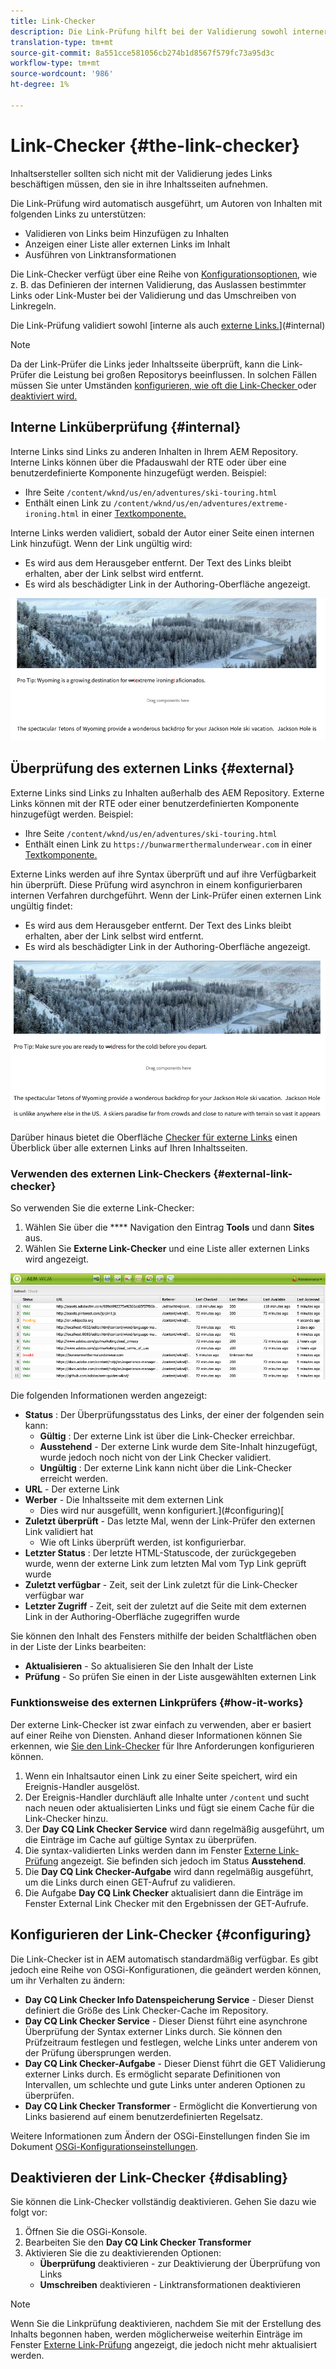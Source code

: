 ```yaml
---
title: Link-Checker
description: Die Link-Prüfung hilft bei der Validierung sowohl interner als auch externer Links und ermöglicht das Umschreiben von Links.
translation-type: tm+mt
source-git-commit: 8a551cce581056cb274b1d8567f579fc73a95d3c
workflow-type: tm+mt
source-wordcount: '986'
ht-degree: 1%

---
```



# Link-Checker {#the-link-checker}

Inhaltsersteller sollten sich nicht mit der Validierung jedes Links beschäftigen müssen, den sie in ihre Inhaltsseiten aufnehmen.

Die Link-Prüfung wird automatisch ausgeführt, um Autoren von Inhalten mit folgenden Links zu unterstützen:

* Validieren von Links beim Hinzufügen zu Inhalten
* Anzeigen einer Liste aller externen Links im Inhalt
* Ausführen von Linktransformationen

Die Link-Checker verfügt über eine Reihe von [Konfigurationsoptionen](#configuring), wie z. B. das Definieren der internen Validierung, das Auslassen bestimmter Links oder Link-Muster bei der Validierung und das Umschreiben von Linkregeln.

Die Link-Prüfung validiert sowohl [interne als auch [externe Links.](#external)](#internal)

>[!NOTE]
>
>Da der Link-Prüfer die Links jeder Inhaltsseite überprüft, kann die Link-Prüfer die Leistung bei großen Repositorys beeinflussen. In solchen Fällen müssen Sie unter Umständen [konfigurieren, wie oft die Link-Checker ](#configuring) oder [deaktiviert wird.](#disabling)

## Interne Linküberprüfung {#internal}

Interne Links sind Links zu anderen Inhalten in Ihrem AEM Repository. Interne Links können über die Pfadauswahl der RTE oder über eine benutzerdefinierte Komponente hinzugefügt werden. Beispiel:

* Ihre Seite `/content/wknd/us/en/adventures/ski-touring.html`
* Enthält einen Link zu `/content/wknd/us/en/adventures/extreme-ironing.html` in einer [Textkomponente.](https://experienceleague.adobe.com/docs/experience-manager-core-components/using/components/text.html)

Interne Links werden validiert, sobald der Autor einer Seite einen internen Link hinzufügt. Wenn der Link ungültig wird:

* Es wird aus dem Herausgeber entfernt. Der Text des Links bleibt erhalten, aber der Link selbst wird entfernt.
* Es wird als beschädigter Link in der Authoring-Oberfläche angezeigt.

![Interner Link beim Authoring einer Seite beschädigt](assets/link-checker-invalid-link-internal.png)

## Überprüfung des externen Links {#external}

Externe Links sind Links zu Inhalten außerhalb des AEM Repository. Externe Links können mit der RTE oder einer benutzerdefinierten Komponente hinzugefügt werden. Beispiel:

* Ihre Seite `/content/wknd/us/en/adventures/ski-touring.html`
* Enthält einen Link zu `https://bunwarmerthermalunderwear.com` in einer [Textkomponente.](https://experienceleague.adobe.com/docs/experience-manager-core-components/using/components/text.html)

Externe Links werden auf ihre Syntax überprüft und auf ihre Verfügbarkeit hin überprüft. Diese Prüfung wird asynchron in einem konfigurierbaren internen Verfahren durchgeführt. Wenn der Link-Prüfer einen externen Link ungültig findet:

* Es wird aus dem Herausgeber entfernt. Der Text des Links bleibt erhalten, aber der Link selbst wird entfernt.
* Es wird als beschädigter Link in der Authoring-Oberfläche angezeigt.

![Interner Link beim Authoring einer Seite beschädigt](assets/link-checker-invalid-link-external.png)

Darüber hinaus bietet die Oberfläche [Checker für externe Links](#external-link-checker) einen Überblick über alle externen Links auf Ihren Inhaltsseiten.

### Verwenden des externen Link-Checkers {#external-link-checker}

So verwenden Sie die externe Link-Checker:

1. Wählen Sie über die **** Navigation den Eintrag **Tools** und dann **Sites** aus.
1. Wählen Sie **Externe Link-Checker** und eine Liste aller externen Links wird angezeigt.

![Fenster zur Überprüfung externer Links](assets/external-link-checker.png)

Die folgenden Informationen werden angezeigt:

* **Status** : Der Überprüfungsstatus des Links, der einer der folgenden sein kann:
   * **Gültig** : Der externe Link ist über die Link-Checker erreichbar.
   * **Ausstehend**  - Der externe Link wurde dem Site-Inhalt hinzugefügt, wurde jedoch noch nicht von der Link Checker validiert.
   * **Ungültig** : Der externe Link kann nicht über die Link-Checker erreicht werden.
* **URL**  - Der externe Link
* **Werber**  - Die Inhaltsseite mit dem externen Link
   * Dies wird nur ausgefüllt, wenn konfiguriert.](#configuring)[
* **Zuletzt überprüft**  - Das letzte Mal, wenn der Link-Prüfer den externen Link validiert hat
   * Wie oft Links überprüft werden, ist konfigurierbar.[](#configuring)
* **Letzter Status** : Der letzte HTML-Statuscode, der zurückgegeben wurde, wenn der externe Link zum letzten Mal vom Typ Link geprüft wurde
* **Zuletzt verfügbar**  - Zeit, seit der Link zuletzt für die Link-Checker verfügbar war
* **Letzter Zugriff**  - Zeit, seit der zuletzt auf die Seite mit dem externen Link in der Authoring-Oberfläche zugegriffen wurde

Sie können den Inhalt des Fensters mithilfe der beiden Schaltflächen oben in der Liste der Links bearbeiten:

* **Aktualisieren**  - So aktualisieren Sie den Inhalt der Liste
* **Prüfung**  - So prüfen Sie einen in der Liste ausgewählten externen Link

### Funktionsweise des externen Linkprüfers {#how-it-works}

Der externe Link-Checker ist zwar einfach zu verwenden, aber er basiert auf einer Reihe von Diensten. Anhand dieser Informationen können Sie erkennen, wie [Sie den Link-Checker](#configuring) für Ihre Anforderungen konfigurieren können.

1. Wenn ein Inhaltsautor einen Link zu einer Seite speichert, wird ein Ereignis-Handler ausgelöst.
1. Der Ereignis-Handler durchläuft alle Inhalte unter `/content` und sucht nach neuen oder aktualisierten Links und fügt sie einem Cache für die Link-Checker hinzu.
1. Der **Day CQ Link Checker Service** wird dann regelmäßig ausgeführt, um die Einträge im Cache auf gültige Syntax zu überprüfen.
1. Die syntax-validierten Links werden dann im Fenster [Externe Link-Prüfung](#external-link-checker) angezeigt. Sie befinden sich jedoch im Status **Ausstehend**.
1. Die **Day CQ Link Checker-Aufgabe** wird dann regelmäßig ausgeführt, um die Links durch einen GET-Aufruf zu validieren.
1. Die Aufgabe **Day CQ Link Checker** aktualisiert dann die Einträge im Fenster External Link Checker mit den Ergebnissen der GET-Aufrufe.

## Konfigurieren der Link-Checker {#configuring}

Die Link-Checker ist in AEM automatisch standardmäßig verfügbar. Es gibt jedoch eine Reihe von OSGi-Konfigurationen, die geändert werden können, um ihr Verhalten zu ändern:

* **Day CQ Link Checker Info Datenspeicherung Service**  - Dieser Dienst definiert die Größe des Link Checker-Cache im Repository.
* **Day CQ Link Checker Service**  - Dieser Dienst führt eine asynchrone Überprüfung der Syntax externer Links durch. Sie können den Prüfzeitraum festlegen und festlegen, welche Links unter anderem von der Prüfung übersprungen werden.
* **Day CQ Link Checker-Aufgabe**  - Dieser Dienst führt die GET Validierung externer Links durch. Es ermöglicht separate Definitionen von Intervallen, um schlechte und gute Links unter anderen Optionen zu überprüfen.
* **Day CQ Link Checker Transformer**  - Ermöglicht die Konvertierung von Links basierend auf einem benutzerdefinierten Regelsatz.

Weitere Informationen zum Ändern der OSGi-Einstellungen finden Sie im Dokument [OSGi-Konfigurationseinstellungen](/help/sites-deploying/osgi-configuration-settings.md).

## Deaktivieren der Link-Checker {#disabling}

Sie können die Link-Checker vollständig deaktivieren. Gehen Sie dazu wie folgt vor:

1. Öffnen Sie die OSGi-Konsole.
1. Bearbeiten Sie den **Day CQ Link Checker Transformer**
1. Aktivieren Sie die zu deaktivierenden Optionen:
   * **Überprüfung**  deaktivieren - zur Deaktivierung der Überprüfung von Links
   * **Umschreiben**  deaktivieren - Linktransformationen deaktivieren

>[!NOTE]
>
>Wenn Sie die Linkprüfung deaktivieren, nachdem Sie mit der Erstellung des Inhalts begonnen haben, werden möglicherweise weiterhin Einträge im Fenster [Externe Link-Prüfung](#external-link-checker) angezeigt, die jedoch nicht mehr aktualisiert werden.
